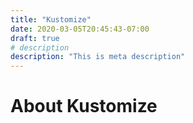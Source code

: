 ```yaml
---
title: "Kustomize"
date: 2020-03-05T20:45:43-07:00
draft: true
# description
description: "This is meta description"
---
```


# About Kustomize
